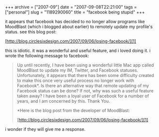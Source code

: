 +++
archive = ["2007-09"]
date = "2007-09-08T22:21:00"
tags = ["personal"]
slug = "1189290060"
title = "facebook being stupid"
+++

it appears that facebook has decided to no longer allow programs like
MoodBlast (which i blogged about earlier) to remotely update my profile's
status. see this blog post:

[http://blog.circlesixdesign.com/2007/09/06/losing-facebook/][1]

this is idiotic. it was a wonderful and useful feature, and i loved doing
it. i wrote the following message to facebook:

> Up until recently, I have been using a wonderful little Mac app called
> MoodBlast to update my IM, Twitter, and Facebook statuses. Unfortunately,
> it appears that there has been some difficulty created to make this once
> very useful process no longer work with Facebook\*. Is there an
> alternative way that remote updating of my Facebook status can be done? If
> not, why was such a useful feature taken away? I have been a loyal user of
> Facebook for a number of years, and I am concerned by this. Thank You.
> 
> \*Here is the blog post from the developer of MoodBlast:
> 
> [http://blog.circlesixdesign.com/2007/09/06/losing-facebook/][1]

i wonder if they will give me a response.

[1]: http://web.archive.org/web/20101231024904/http://blog.circlesixdesign.com/2007/09/06/losing-facebook/


